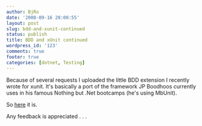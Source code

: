 ```yaml
---
author: BjRo
date: '2008-09-16 20:00:55'
layout: post
slug: bdd-and-xunit-continued
status: publish
title: BDD and xUnit continued
wordpress_id: '123'
comments: true
footer: true
categories: [dotnet, Testing]
---
```

Because of several requests I uploaded the little BDD extension I recently wrote for xunit. It's basically a port of the framework JP
Boodhoos currently uses in his famous Nothing but .Net bootcamps (he's using MbUnit). 

So [here](http://www.bjoernrochel.de/wp-content/uploads/2008/09/xunitbddextensions.zip) it is. 

Any feedback is appreciated . . .
